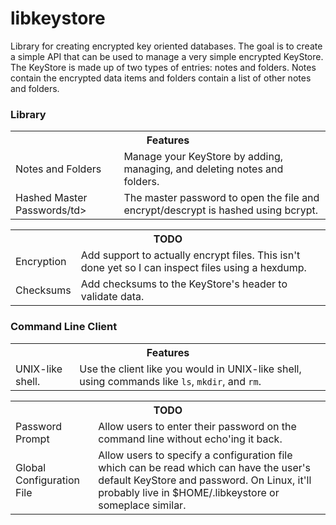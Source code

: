 <h1>libkeystore</h1>
Library for creating encrypted key oriented databases. The goal is to create a simple API that can be used to manage a very simple encrypted KeyStore. The KeyStore is made up of two types of entries: notes and folders. Notes contain the encrypted data items and folders contain a list of other notes and folders. 

<h3>Library</h3>
<table>
  <tr>
    <th colspan="2">Features</th>
  </tr>
  <tr>
    <td>Notes and Folders</td>
    <td>Manage your KeyStore by adding, managing, and deleting notes and folders.</td>
  </tr>
  <tr>
    <td>Hashed Master Passwords/td>
    <td>The master password to open the file and encrypt/descrypt is hashed using bcrypt.</td>
  </tr>
</table>

<table>
  <tr>
    <th colspan="2">TODO</th>
  </tr>
  <tr>
    <td>Encryption</td>
    <td>Add support to actually encrypt files. This isn't done yet so I can inspect files using a hexdump.</td>
  </tr>
  <tr>
    <td>Checksums</td>
    <td>Add checksums to the KeyStore's header to validate data.</td>
  </tr>
</table>

<h3>Command Line Client</h3>
<table>
  <tr>
    <th colspan="2">Features</th>
  </tr>
  <tr>
    <td>UNIX-like shell.</td>
    <td>Use the client like you would in UNIX-like shell, using commands like <code>ls</code>, <code>mkdir</code>, and <code>rm</code>.</td>
  </tr>
</table>

<table>
  <tr>
    <th colspan="2">TODO</th>
  </tr>
  <tr>
    <td>Password Prompt</td>
    <td>Allow users to enter their password on the command line without echo'ing it back.</td>
  </tr>
  <tr>
    <td>Global Configuration File</td>
    <td>Allow users to specify a configuration file which can be read which can have the user's default KeyStore and password. On Linux, it'll probably live in $HOME/.libkeystore or someplace similar.</td>
  </tr>
</table>
